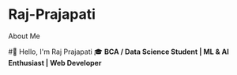 # Raj-Prajapati
About Me

#👋 Hello, I'm Raj Prajapati
🎓 **BCA / Data Science Student | ML & AI Enthusiast | Web Developer** 
